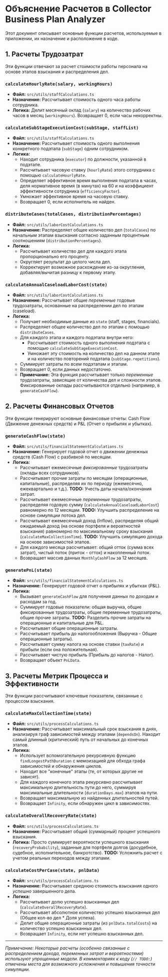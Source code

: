 # Объяснение Расчетов в Collector Business Plan Analyzer

Этот документ описывает основные функции расчетов, используемые в приложении, их назначение и расположение в коде.

## 1. Расчеты Трудозатрат

Эти функции отвечают за расчет стоимости работы персонала на основе этапов взыскания и распределения дел.

### `calculateHourlyRate(salary, workingHours)`
*   **Файл:** `src/utils/staffCalculations.ts`
*   **Назначение:** Рассчитывает стоимость одного часа работы сотрудника.
*   **Логика:** Делит месячный оклад (`salary`) на количество рабочих часов в месяц (`workingHours`). Возвращает 0, если часы некорректны.

### `calculateSubStageExecutionCost(subStage, staffList)`
*   **Файл:** `src/utils/staffCalculations.ts`
*   **Назначение:** Рассчитывает стоимость одного выполнения конкретного подэтапа (`subStage`) одним сотрудником.
*   **Логика:**
    *   Находит сотрудника (`executor`) по должности, указанной в подэтапе.
    *   Рассчитывает часовую ставку (`hourlyRate`) этого сотрудника с помощью `calculateHourlyRate`.
    *   Определяет эффективное время выполнения подэтапа в часах, деля нормативное время (в минутах) на 60 и на коэффициент эффективности сотрудника (`efficiencyFactor`).
    *   Умножает эффективное время на часовую ставку.
    *   Возвращает 0, если исполнитель не найден.

### `distributeCases(totalCases, distributionPercentages)`
*   **Файл:** `src/utils/laborCostCalculations.ts`
*   **Назначение:** Распределяет общее количество дел (`totalCases`) по начальным этапам взыскания согласно заданным процентным соотношениям (`distributionPercentages`).
*   **Логика:**
    *   Рассчитывает количество дел для каждого этапа пропорционально его проценту.
    *   Округляет результат до целого числа дел.
    *   Корректирует возможное расхождение из-за округления, добавляя/вычитая разницу к первому этапу.

### `calculateAnnualCaseloadLaborCost(state)`
*   **Файл:** `src/utils/laborCostCalculations.ts`
*   **Назначение:** Рассчитывает общие *переменные* годовые трудозатраты, основанные на распределении дел по этапам (caseload).
*   **Логика:**
    *   Получает необходимые данные из `state` (staff, stages, financials).
    *   Распределяет общее количество дел по этапам с помощью `distributeCases`.
    *   Для каждого этапа и каждого подэтапа внутри него:
        *   Рассчитывает стоимость одного выполнения подэтапа с помощью `calculateSubStageExecutionCost`.
        *   Умножает эту стоимость на количество дел на данном этапе и на количество повторений подэтапа (`subStage.repetitions`).
    *   Суммирует затраты по всем подэтапам и этапам.
    *   Возвращает 0, если данных недостаточно.
    *   **Примечание:** Эта функция рассчитывает только *переменные* трудозатраты, зависящие от количества дел и сложности этапов. Фиксированные оклады рассчитываются отдельно (например, в `generateCashFlow`).

## 2. Расчеты Финансовых Отчетов

Эти функции генерируют основные финансовые отчеты: Cash Flow (Движение денежных средств) и P&L (Отчет о прибылях и убытках).

### `generateCashFlow(state)`
*   **Файл:** `src/utils/financialStatementCalculations.ts`
*   **Назначение:** Генерирует годовой отчет о движении денежных средств (Cash Flow) с разбивкой по месяцам.
*   **Логика:**
    *   Рассчитывает ежемесячные *фиксированные* трудозатраты (оклады всех сотрудников).
    *   Рассчитывает прочие затраты по месяцам (операционные, капитальные), распределяя их по периоду (ежемесячно, ежеквартально и т.д.). **TODO:** Учесть даты начала/окончания затрат.
    *   Рассчитывает ежемесячные *переменные* трудозатраты, распределяя годовую сумму (`calculateAnnualCaseloadLaborCost`) равномерно по 12 месяцам. **TODO:** Улучшить распределение на основе симуляции потока дел.
    *   Рассчитывает ежемесячный доход (Inflow), распределяя общий ожидаемый доход (на основе портфеля и вероятностей взыскания) равномерно по максимальному сроку взыскания (`calculateMaxCollectionTime`). **TODO:** Улучшить симуляцию дохода на основе зависимостей этапов.
    *   Для каждого месяца рассчитывает: общий отток (сумма всех затрат), чистый поток (приток - отток) и накопленный поток.
    *   Возвращает массив данных `MonthlyCashFlow` за 12 месяцев.

### `generatePnL(state)`
*   **Файл:** `src/utils/financialStatementCalculations.ts`
*   **Назначение:** Генерирует годовой отчет о прибылях и убытках (P&L).
*   **Логика:**
    *   Вызывает `generateCashFlow` для получения данных по доходам и расходам за год.
    *   Суммирует годовые показатели: общая выручка, общие фиксированные трудозатраты, общие переменные трудозатраты, общие прочие затраты. **TODO:** Разделить прочие затраты на операционные и капитальные для P&L.
    *   Рассчитывает общие операционные затраты.
    *   Рассчитывает прибыль до налогообложения (Выручка - Общие операционные затраты).
    *   Рассчитывает сумму налога на основе ставки (`taxRate`) и прибыли (если она положительная).
    *   Рассчитывает чистую прибыль (Прибыль до налогов - Налог).
    *   Возвращает объект `PnLData`.

## 3. Расчеты Метрик Процесса и Эффективности

Эти функции рассчитывают ключевые показатели, связанные с процессом взыскания.

### `calculateMaxCollectionTime(state)`
*   **Файл:** `src/utils/processCalculations.ts`
*   **Назначение:** Рассчитывает максимальный срок взыскания в днях, анализируя граф зависимостей между этапами (`dependsOn`). Находит самый длинный (критический) путь от начальных до конечных этапов.
*   **Логика:**
    *   Использует вспомогательную рекурсивную функцию `findLongestPathDuration` с мемоизацией для обхода графа зависимостей и обнаружения циклов.
    *   Находит все "конечные" этапы (те, от которых другие не зависят).
    *   Для каждого конечного этапа рекурсивно рассчитывает максимальную длительность пути до него, суммируя максимальные длительности (`durationDays.max`) этапов на пути.
    *   Возвращает максимальную из найденных длительностей путей.
    *   Возвращает `Infinity`, если обнаружен цикл в зависимостях.

### `calculateOverallRecoveryRate(state)`
*   **Файл:** `src/utils/processCalculations.ts`
*   **Назначение:** Рассчитывает общий (суммарный) процент успешного взыскания.
*   **Логика:** Просто суммирует вероятности успешного взыскания (`recoveryProbability`), заданные для портфеля долгов (досудебное, судебное, исполнительное, банкротство). **TODO:** Усложнить расчет с учетом реальных переходов между этапами.

### `calculateCostPerCase(state, pnlData)`
*   **Файл:** `src/utils/processCalculations.ts`
*   **Назначение:** Рассчитывает среднюю стоимость взыскания одного *успешно* завершенного дела.
*   **Логика:**
    *   Рассчитывает долю успешно взысканных дел (`calculateOverallRecoveryRate`).
    *   Рассчитывает абсолютное количество успешно взысканных дел (Общее кол-во дел * Доля успеха).
    *   Делит общие операционные затраты (из `pnlData.totalCosts`) на количество успешно взысканных дел.
    *   Возвращает `Infinity`, если нет успешно взысканных дел.

---
*Примечание: Некоторые расчеты (особенно связанные с распределением дохода, переменных затрат и вероятностями) используют упрощенные модели. В комментариях к коду (`// TODO:`) отмечены места для возможного усложнения и повышения точности симуляции.*
